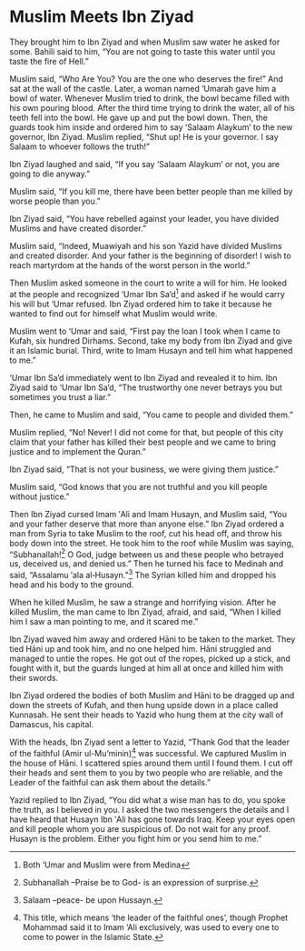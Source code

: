 Muslim Meets Ibn Ziyad
======================

They brought him to Ibn Ziyad and when Muslim saw water he asked for
some. Bahili said to him, “You are not going to taste this water until
you taste the fire of Hell.”

Muslim said, “Who Are You? You are the one who deserves the fire!” And
sat at the wall of the castle. Later, a woman named ‘Umarah gave him a
bowl of water. Whenever Muslim tried to drink, the bowl became filled
with his own pouring blood. After the third time trying to drink the
water, all of his teeth fell into the bowl. He gave up and put the bowl
down. Then, the guards took him inside and ordered him to say ‘Salaam
Alaykum’ to the new governor, Ibn Ziyad. Muslim replied, “Shut up! He is
your governor. I say Salaam to whoever follows the truth!”

Ibn Ziyad laughed and said, “If you say ‘Salaam Alaykum’ or not, you are
going to die anyway.”

Muslim said, “If you kill me, there have been better people than me
killed by worse people than you.”

Ibn Ziyad said, “You have rebelled against your leader, you have divided
Muslims and have created disorder.”

Muslim said, “Indeed, Muawiyah and his son Yazid have divided Muslims
and created disorder. And your father is the beginning of disorder! I
wish to reach martyrdom at the hands of the worst person in the world.”

Then Muslim asked someone in the court to write a will for him. He
looked at the people and recognized ‘Umar Ibn Sa’d[^1] and asked if he
would carry his will but ‘Umar refused. Ibn Ziyad ordered him to take it
because he wanted to find out for himself what Muslim would write.

Muslim went to ‘Umar and said, “First pay the loan I took when I came to
Kufah, six hundred Dirhams. Second, take my body from Ibn Ziyad and give
it an Islamic burial. Third, write to Imam Husayn and tell him what
happened to me.”

‘Umar Ibn Sa’d immediately went to Ibn Ziyad and revealed it to him. Ibn
Ziyad said to ‘Umar Ibn Sa’d, “The trustworthy one never betrays you but
sometimes you trust a liar.”

Then, he came to Muslim and said, “You came to people and divided them.”

Muslim replied, “No! Never! I did not come for that, but people of this
city claim that your father has killed their best people and we came to
bring justice and to implement the Quran.”

Ibn Ziyad said, “That is not your business, we were giving them
justice.”

Muslim said, “God knows that you are not truthful and you kill people
without justice.”

Then Ibn Ziyad cursed Imam ′Ali and Imam Husayn, and Muslim said, “You
and your father deserve that more than anyone else.” Ibn Ziyad ordered a
man from Syria to take Muslim to the roof, cut his head off, and throw
his body down into the street. He took him to the roof while Muslim was
saying, “Subhanallah![^2] O God, judge between us and these people who
betrayed us, deceived us, and denied us.” Then he turned his face to
Medinah and said, “Assalamu ′ala al‑Husayn.”[^3] The Syrian killed him
and dropped his head and his body to the ground.

When he killed Muslim, he saw a strange and horrifying vision. After he
killed Muslim, the man came to Ibn Ziyad, afraid, and said, “When I
killed him I saw a man pointing to me, and it scared me.”

Ibn Ziyad waved him away and ordered Hāni to be taken to the market.
They tied Hāni up and took him, and no one helped him. Hāni struggled
and managed to untie the ropes. He got out of the ropes, picked up a
stick, and fought with it, but the guards lunged at him all at once and
killed him with their swords.

Ibn Ziyad ordered the bodies of both Muslim and Hāni to be dragged up
and down the streets of Kufah, and then hung upside down in a place
called Kunnasah. He sent their heads to Yazid who hung them at the city
wall of Damascus, his capital.

With the heads, Ibn Ziyad sent a letter to Yazid, “Thank God that the
leader of the faithful (Amir ul-Mu’minin)[^4] was successful. We
captured Muslim in the house of Hāni. I scattered spies around them
until I found them. I cut off their heads and sent them to you by two
people who are reliable, and the Leader of the faithful can ask them
about the details.”

Yazid replied to Ibn Ziyad, “You did what a wise man has to do, you
spoke the truth, as I believed in you. I asked the two messengers the
details and I have heard that Husayn Ibn ′Ali has gone towards Iraq.
Keep your eyes open and kill people whom you are suspicious of. Do not
wait for any proof. Husayn is the problem. Either you fight him or you
send him to me.”

[^1]: Both ‘Umar and Muslim were from Medina

[^2]: Subhanallah –Praise be to God- is an expression of surprise.

[^3]: Salaam –peace- be upon Hussayn.

[^4]: This title, which means ‘the leader of the faithful ones’, though
Prophet Mohammad said it to Imam ‘Ali exclusively, was used to every one
to come to power in the Islamic State.


